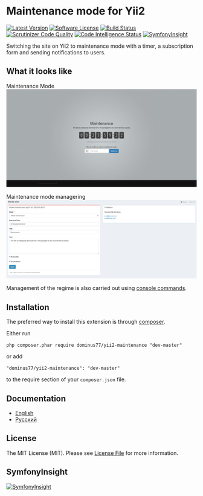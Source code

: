 Maintenance mode for Yii2
=========================

[![Latest Version](https://poser.pugx.org/dominus77/yii2-maintenance/v/stable)](https://packagist.org/packages/dominus77/yii2-maintenance)
[![Software License](https://poser.pugx.org/dominus77/yii2-maintenance/license)](https://github.com/Dominus77/yii2-maintenance/blob/master/LICENSE.md)
[![Build Status](https://travis-ci.org/Dominus77/yii2-maintenance.svg?branch=master)](https://travis-ci.org/Dominus77/yii2-maintenance)
[![Scrutinizer Code Quality](https://scrutinizer-ci.com/g/Dominus77/yii2-maintenance/badges/quality-score.png?b=master)](https://scrutinizer-ci.com/g/Dominus77/yii2-maintenance/?branch=master)
[![Code Intelligence Status](https://scrutinizer-ci.com/g/Dominus77/yii2-maintenance/badges/code-intelligence.svg?b=master)](https://scrutinizer-ci.com/code-intelligence)
[![SymfonyInsight](https://insight.symfony.com/projects/056b7d4e-da1d-42bd-9f18-9381ffa7ad85/mini.svg)](https://insight.symfony.com/projects/056b7d4e-da1d-42bd-9f18-9381ffa7ad85)

Switching the site on Yii2 to maintenance mode with a timer, a subscription form and sending notifications to users.

What it looks like
-------------------
Maintenance Mode
![maintenance.png](docs/images/maintenance.png)

Maintenance mode managering
![maintenance.png](docs/images/maintenance-backend.png)

Management of the regime is also carried out using [console commands](docs/en/common/console-commands.md).

Installation
------------

The preferred way to install this extension is through [composer](http://getcomposer.org/download/).

Either run

```
php composer.phar require dominus77/yii2-maintenance "dev-master"
```

or add

```
"dominus77/yii2-maintenance": "dev-master"
```

to the require section of your `composer.json` file.

Documentation
-------------
* [English](docs/en/README.md)
* [Русский](docs/ru/README.md)

License
-------
The MIT License (MIT). Please see [License File](https://github.com/Dominus77/yii2-maintenance/blob/master/LICENSE.md) for more information.

SymfonyInsight
--------------
[![SymfonyInsight](https://insight.symfony.com/projects/056b7d4e-da1d-42bd-9f18-9381ffa7ad85/big.svg)](https://insight.symfony.com/projects/056b7d4e-da1d-42bd-9f18-9381ffa7ad85)
